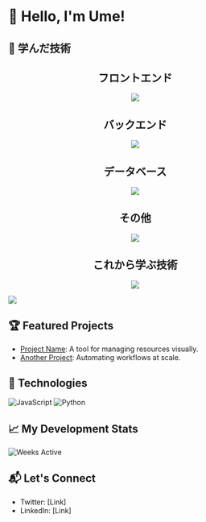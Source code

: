 # 👋 Hello, I'm Ume!

## 🌱 学んだ技術
<div align="center">
  <h2>フロントエンド</h2>
  <a href="https://skillicons.dev">
    <img src="https://skillicons.dev/icons?i=html,css,tailwind,bootstrap,js,ts,react,next&theme=light" />
  </a>
</div>

<div align="center">
  <h2>バックエンド</h2>
  <a href="https://skillicons.dev">
    <img src="https://skillicons.dev/icons?i=ruby,rails" />
  </a>
</div>

<div align="center">
  <h2>データベース</h2>
  <a href="https://skillicons.dev">
    <img src="https://skillicons.dev/icons?i=postgres,sqlite,mysql&theme=light" />
  </a>
</div>

<div align="center">
  <h2>その他</h2>
  <a href="https://skillicons.dev">
    <img src="https://skillicons.dev/icons?i=git,github,docker,linux&theme=light" />
  </a>
</div>

<div align="center">
  <h2>これから学ぶ技術</h2>
  <a href="https://skillicons.dev">
    <img src="https://skillicons.dev/icons?i=aws&theme=light" />
  </a>
</div>

![](https://github-profile-summary-cards.vercel.app/api/cards/profile-details?username=umeshimaru&theme=2077)



## 🏆 Featured Projects
- [Project Name](link): A tool for managing resources visually.
- [Another Project](link): Automating workflows at scale.

## 🔧 Technologies
![JavaScript](https://img.shields.io/badge/JavaScript-F7DF1E?style=flat&logo=javascript&logoColor=white)
![Python](https://img.shields.io/badge/Python-3776AB?style=flat&logo=python&logoColor=white)

## 📈 My Development Stats
![Weeks Active](https://img.shields.io/badge/weeks_active-120-orange?style=flat-square)

## 📬 Let's Connect
- Twitter: [Link]
- LinkedIn: [Link]

